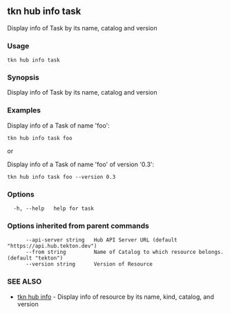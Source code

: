 ## tkn hub info task

Display info of Task by its name, catalog and version

### Usage

```
tkn hub info task
```

### Synopsis

Display info of Task by its name, catalog and version

### Examples


Display info of a Task of name 'foo':

    tkn hub info task foo

or

Display info of a Task of name 'foo' of version '0.3':

    tkn hub info task foo --version 0.3


### Options

```
  -h, --help   help for task
```

### Options inherited from parent commands

```
      --api-server string   Hub API Server URL (default "https://api.hub.tekton.dev")
      --from string         Name of Catalog to which resource belongs. (default "tekton")
      --version string      Version of Resource
```

### SEE ALSO

* [tkn hub info](tkn_hub_info.md)	 - Display info of resource by its name, kind, catalog, and version

